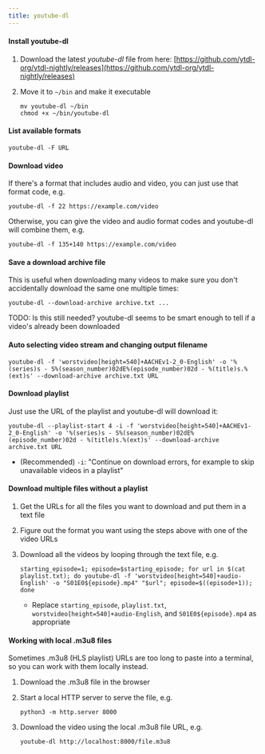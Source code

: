 ```yaml
---
title: youtube-dl
---
```


#### Install youtube-dl

1. Download the latest _youtube-dl_ file from here: [https://github.com/ytdl-org/ytdl-nightly/releases](https://github.com/ytdl-org/ytdl-nightly/releases)

1. Move it to `~/bin` and make it executable

   ```
   mv youtube-dl ~/bin
   chmod +x ~/bin/youtube-dl
   ```

#### List available formats

```
youtube-dl -F URL
```

#### Download video

If there's a format that includes audio and video, you can just use that format code, e.g.

```
youtube-dl -f 22 https://example.com/video
```

Otherwise, you can give the video and audio format codes and youtube-dl will combine them, e.g.

```
youtube-dl -f 135+140 https://example.com/video
```

#### Save a download archive file

This is useful when downloading many videos to make sure you don't accidentally download the same one multiple times:

```
youtube-dl --download-archive archive.txt ...
```

TODO: Is this still needed? youtube-dl seems to be smart enough to tell if a video's already been downloaded

#### Auto selecting video stream and changing output filename

```
youtube-dl -f 'worstvideo[height=540]+AACHEv1-2_0-English' -o '%(series)s - S%(season_number)02dE%(episode_number)02d - %(title)s.%(ext)s' --download-archive archive.txt URL
```

#### Download playlist

Just use the URL of the playlist and youtube-dl will download it:

```
youtube-dl --playlist-start 4 -i -f 'worstvideo[height=540]+AACHEv1-2_0-English' -o '%(series)s - S%(season_number)02dE%(episode_number)02d - %(title)s.%(ext)s' --download-archive archive.txt URL
```

- (Recommended) `-i`: "Continue on download errors, for example to skip unavailable videos in a playlist"

#### Download multiple files without a playlist

1. Get the URLs for all the files you want to download and put them in a text file

1. Figure out the format you want using the steps above with one of the video URLs

1. Download all the videos by looping through the text file, e.g.

   ```
   starting_episode=1; episode=$starting_episode; for url in $(cat playlist.txt); do youtube-dl -f 'worstvideo[height=540]+audio-English' -o "S01E0${episode}.mp4" "$url"; episode=$((episode+1)); done
   ```

   - Replace `starting_episode`, `playlist.txt`, `worstvideo[height=540]+audio-English`, and `S01E0${episode}.mp4` as appropriate

#### Working with local .m3u8 files

Sometimes .m3u8 (HLS playlist) URLs are too long to paste into a terminal, so you can work with them locally instead.

1. Download the .m3u8 file in the browser

1. Start a local HTTP server to serve the file, e.g.

   ```
   python3 -m http.server 8000
   ```

1. Download the video using the local .m3u8 file URL, e.g.

   ```
   youtube-dl http://localhost:8000/file.m3u8
   ```
